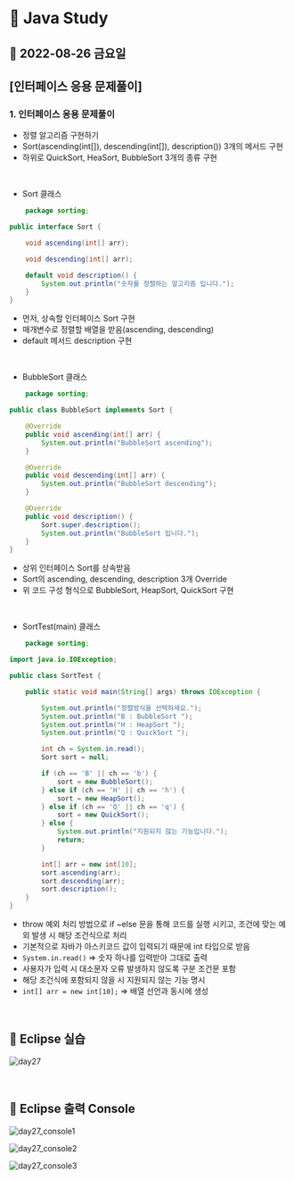 # 📌 Java Study

## 🔸 2022-08-26 금요일

## [인터페이스 응용 문제풀이]

### 1. 인터페이스 응용 문제풀이

- 정렬 알고리즘 구현하기
- Sort(ascending(int[]), descending(int[]), description()) 3개의 메서드 구현
- 하위로 QuickSort, HeaSort, BubbleSort 3개의 종류 구현

<br>

- Sort 클래스

```java
    package sorting;

public interface Sort {

    void ascending(int[] arr);

    void descending(int[] arr);

    default void description() {
        System.out.println("숫자를 정렬하는 알고리즘 입니다.");
    }
}
```

- 먼저, 상속할 인터페이스 Sort 구현
- 매개변수로 정렬할 배열을 받음(ascending, descending)
- default 메서드 description 구현

<br>

- BubbleSort 클래스

```java
    package sorting;

public class BubbleSort implements Sort {

    @Override
    public void ascending(int[] arr) {
        System.out.println("BubbleSort ascending");
    }

    @Override
    public void descending(int[] arr) {
        System.out.println("BubbleSort descending");
    }

    @Override
    public void description() {
        Sort.super.description();
        System.out.println("BubbleSort 입니다.");
    }
}
```

- 상위 인터페이스 Sort를 상속받음
- Sort의 ascending, descending, description 3개 Override
- 위 코드 구성 형식으로 BubbleSort, HeapSort, QuickSort 구현

<br>

- SortTest(main) 클래스

```java
    package sorting;

import java.io.IOException;

public class SortTest {

    public static void main(String[] args) throws IOException {

        System.out.println("정렬방식을 선택하세요.");
        System.out.println("B : BubbleSort ");
        System.out.println("H : HeapSort ");
        System.out.println("Q : QuickSort ");

        int ch = System.in.read();
        Sort sort = null;

        if (ch == 'B' || ch == 'b') {
            sort = new BubbleSort();
        } else if (ch == 'H' || ch == 'h') {
            sort = new HeapSort();
        } else if (ch == 'Q' || ch == 'q') {
            sort = new QuickSort();
        } else {
            System.out.println("지원되지 않는 기능입니다.");
            return;
        }

        int[] arr = new int[10];
        sort.ascending(arr);
        sort.descending(arr);
        sort.description();
    }
}
```

- throw 예외 처리 방법으로 if ~else 문을 통해 코드를 실행 시키고, 조건에 맞는 예외 발생 시 해당 조건식으로 처리
- 기본적으로 자바가 아스키코드 값이 입력되기 때문에 int 타입으로 받음
- `System.in.read()` => 숫자 하나를 입력받아 그대로 출력
- 사용자가 입력 시 대소문자 오류 발생하지 않도록 구분 조건문 포함
- 해당 조건식에 포함되지 않을 시 지원되지 않는 기능 명시
- `int[] arr = new int[10];` => 배열 선언과 동시에 생성

<br>

## 🔖 Eclipse 실습

![day27](https://user-images.githubusercontent.com/79084294/187034664-c6e2d82c-e0fd-4907-b692-1e4af9c2af3c.png)

<br>

## 🔖 Eclipse 출력 Console

![day27_console1](https://user-images.githubusercontent.com/79084294/187034668-a64772ca-6490-474a-b4be-e87f20ed945c.png)

![day27_console2](https://user-images.githubusercontent.com/79084294/187034669-a5f34ce3-ecbf-4a6e-9d79-11fda0838d23.png)

![day27_console3](https://user-images.githubusercontent.com/79084294/187034670-b001524c-f8c1-4a53-9650-d97182655e36.png)
